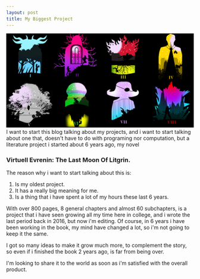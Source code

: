 ```yaml
---
layout: post
title: My Biggest Project
---
```


![_config.yml](/images/Minimalist.png)
I want to start this blog talking about my projects, and i want to start talking about one that, doesn't have to do with programing nor computation, but a literature project i started about 6 years ago, my novel 
### Virtuell Evrenin: The Last Moon Of Litgrin. 

The reason why i want to start talking about this is:

1. Is my oldest project.
2. It has a really big meaning for me.
3. Is a thing that i have spent a lot of my hours these last 6 years.

With over 800 pages, 8 general chapters and almost 60 subchapters, is a project that i have seen growing all my time here in college, and i wrote the last period back in 2016, but now i'm editing. Of course, in 6 years i have been working in the book, my mind have changed a lot, so i'm not going to keep it the same.

I got so many ideas to make it grow much more, to complement the story, so even if i finished the book 2 years ago, is far from being over.

I'm looking to share it to the world as soon as i'm satisfied with the overall product.
